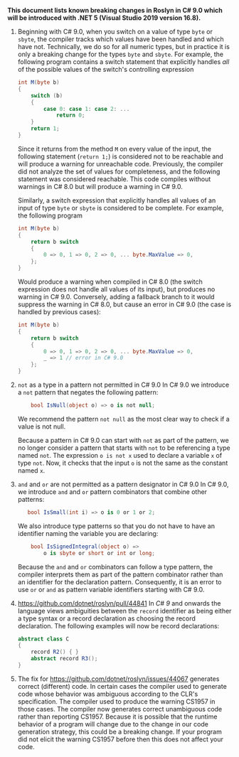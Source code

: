 ﻿**This document lists known breaking changes in Roslyn in C# 9.0 which will be introduced with .NET 5 (Visual Studio 2019 version 16.8).**

1. Beginning with C# 9.0, when you switch on a value of type `byte` or `sbyte`, the compiler tracks which values have been handled and which have not.  Technically, we do so for all numeric types, but in practice it is only a breaking change for the types `byte` and `sbyte`.  For example, the following program contains a switch statement that explicitly handles *all* of the possible values of the switch's controlling expression
    ```csharp
    int M(byte b)
    {
        switch (b)
        {
            case 0: case 1: case 2: ...
                return 0;
        }
        return 1;
    }
    ```
    Since it returns from the method `M` on every value of the input, the following statement (`return 1;`) is considered not to be reachable and will produce a warning for unreachable code. Previously, the compiler did not analyze the set of values for completeness, and the following statement was considered reachable. This code compiles without warnings in C# 8.0 but will produce a warning in C# 9.0.

    Similarly, a switch expression that explicitly handles all values of an input of type `byte` or `sbyte` is considered to be complete.  For example, the following program

    ```csharp
    int M(byte b)
    {
        return b switch
        {
            0 => 0, 1 => 0, 2 => 0, ... byte.MaxValue => 0,
        };
    }
    ```

    Would produce a warning when compiled in C# 8.0 (the switch expression does not handle all values of its input), but produces no warning in C# 9.0. Conversely, adding a fallback branch to it would suppress the warning in C# 8.0, but cause an error in C# 9.0 (the case is handled by previous cases):

    ```csharp
    int M(byte b)
    {
        return b switch
        {
            0 => 0, 1 => 0, 2 => 0, ... byte.MaxValue => 0,
            _ => 1 // error in C# 9.0
        };
    }
    ```
2. `not` as a type in a pattern not permitted in C# 9.0
    In C# 9.0 we introduce a `not` pattern that negates the following pattern:
    ```csharp
        bool IsNull(object o) => o is not null;
    ```
    We recommend the pattern `not null` as the most clear way to check if a value is not null.

    Because a pattern in C# 9.0 can start with `not` as part of the pattern, we no longer consider a pattern that starts with `not` to be referencing a type named `not`.  The expression `o is not x` used to declare a variable `x` of type `not`.  Now, it checks that the input `o` is not the same as the constant named `x`.

3. `and` and `or` are not permitted as a pattern designator in C# 9.0
    In C# 9.0, we introduce `and` and `or` pattern combinators that combine other patterns:
    ```csharp
       bool IsSmall(int i) => o is 0 or 1 or 2;
    ```
    We also introduce type patterns so that you do not have to have an identifier naming the variable you are declaring:
    ```csharp
        bool IsSignedIntegral(object o) =>
            o is sbyte or short or int or long;
    ```
    Because the `and` and `or` combinators can follow a type pattern, the compiler interprets them as part of the pattern combinator rather than an identifier for the declaration pattern. Consequently, it is an error to use `or` or `and` as pattern variable identifiers starting with C# 9.0.
    
4. https://github.com/dotnet/roslyn/pull/44841 In *C# 9* and onwards the language views ambiguities between the `record` identifier as being
    either a type syntax or a record declaration as choosing the record declaration. The following examples will now be record declarations:

    ```C#
    abstract class C
    {
        record R2() { }
        abstract record R3();
    }
    ```

5. The fix for https://github.com/dotnet/roslyn/issues/44067 generates correct (different) code.
   In certain cases the compiler used to generate code whose behavior was ambiguous according
   to the CLR's specification. The compiler used to produce the warning CS1957 in those cases.
   The compiler now generates correct unambiguous code rather than reporting CS1957. Because
   it is possible that the runtime behavior of a program will change due to the change in our code
   generation strategy, this could be a breaking change. If your program did not elicit the warning
   CS1957 before then this does not affect your code.
